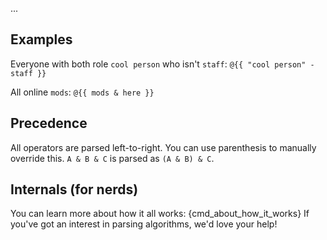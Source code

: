 ...

## Examples

Everyone with both role `cool person` who isn't `staff`: `@{{ "cool person" - staff }}`

All online `mods`: `@{{ mods & here }}`

## Precedence

All operators are parsed left-to-right. You can use parenthesis to manually override this. `A & B & C` is parsed as `(A & B) & C`.

## Internals (for nerds)

You can learn more about how it all works: {cmd_about_how_it_works}
If you've got an interest in parsing algorithms, we'd love your help!
